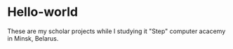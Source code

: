 # Hello-world
These are my scholar projects while I studying it "Step" computer acacemy in Minsk, Belarus.
